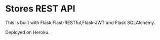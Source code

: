 # Stores REST API

This is built with Flask,Flast-RESTful,Flask-JWT and Flask SQLAlchemy.

Deployed on Heroku.